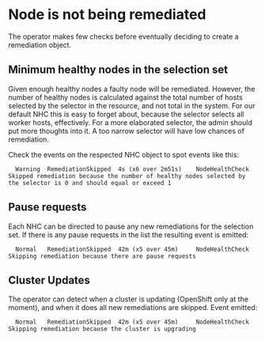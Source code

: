 # Node is not being remediated

The operator makes few checks before eventually deciding to create a remediation object.

## Minimum healthy nodes in the selection set
Given enough healthy nodes a faulty node will be remediated. However, the number of healthy nodes is calculated against
the total number of hosts selected by the selector in the resource, and not total in the system.
For our default NHC this is easy to forget about, because the selector selects all worker hosts, effectively.
For a more elaborated selector, the admin should put more thoughts into it.
A too narrow selector will have low chances of remediation.

Check the events on the respected NHC object to spot events like this:

```
  Warning  RemediationSkipped  4s (x6 over 2m51s)    NodeHealthCheck  Skipped remediation because the number of healthy nodes selected by the selector is 0 and should equal or exceed 1
```

## Pause requests
Each NHC can be directed to pause any new remediations for the selection set. If there is any pause 
requests in the list the resulting event is emitted:

```
  Normal   RemediationSkipped  42m (x5 over 45m)     NodeHealthCheck  Skipping remediation because there are pause requests
```

## Cluster Updates
The operator can detect when a cluster is updating (OpenShift only at the moment), and when it does all
new remediations are skipped. Event emitted:

```
  Normal   RemediationSkipped  42m (x5 over 45m)     NodeHealthCheck  Skipping remediation because the cluster is upgrading
```


